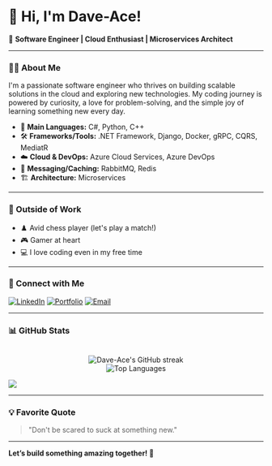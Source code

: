 # 👋 Hi, I'm Dave-Ace!

🚀 **Software Engineer | Cloud Enthusiast | Microservices Architect**

---

### 👨‍💻 About Me

I'm a passionate software engineer who thrives on building scalable solutions in the cloud and exploring new technologies. My coding journey is powered by curiosity, a love for problem-solving, and the simple joy of learning something new every day.

- 🎯 **Main Languages:** C#, Python, C++
- 🛠️ **Frameworks/Tools:** .NET Framework, Django, Docker, gRPC, CQRS, MediatR
- ☁️ **Cloud & DevOps:** Azure Cloud Services, Azure DevOps
- 🔌 **Messaging/Caching:** RabbitMQ, Redis
- 🏗️ **Architecture:** Microservices

---

### 🌟 Outside of Work

- ♟️ Avid chess player (let's play a match!)
- 🎮 Gamer at heart
- 💻 I love coding even in my free time

---

### 🔗 Connect with Me

[![LinkedIn](https://img.shields.io/badge/LinkedIn-blue?style=flat&logo=linkedin)](https://www.linkedin.com/in/toluwani-oyekanmi-b104a41b1/)
[![Portfolio](https://img.shields.io/badge/Portfolio-View-green?style=flat&logo=firefox-browser)](https://toluwani-david-porto.lovable.app)
[![Email](https://img.shields.io/badge/Email-davidoyekanmi.t@gmai.com-red?style=flat&logo=gmail)](mailto:davidoyekanmi.t@gmai.com)

---

### 📊 GitHub Stats
<p align="center">
<!--   <img src="https://github-readme-stats.vercel.app/api?username=Dave-Ace&show=reviews,prs_merged,&show_icons=true&theme=tokyonight&hide_title=true&count_private=true&cache_seconds=1" alt="Dave-Ace's GitHub stats" />
  <br>
  <img 
  src="https://github-readme-stats.vercel.app/api?username=Dave-Ace&show=reviews,prs_merged&show_icons=true&theme=tokyonight&count_private=true&include_all_commits=true"
  alt="GitHub Stats" /> -->
  <br>
  <img src="https://github-readme-streak-stats.herokuapp.com/?user=Dave-Ace&theme=tokyonight" alt="Dave-Ace's GitHub streak" />
  <br>
  <img src="https://github-readme-stats.vercel.app/api/top-langs/?username=Dave-Ace&layout=compact&theme=tokyonight" alt="Top Languages" />

</p>

[![](https://visitcount.itsvg.in/api?id=Dave-Ace&icon=7&color=8)](https://visitcount.itsvg.in)

---

### 💡 Favorite Quote

> "Don't be scared to suck at something new."

---

**Let’s build something amazing together! 🚀**
